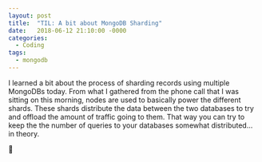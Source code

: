 ```yaml
---
layout: post
title:  "TIL: A bit about MongoDB Sharding"
date:   2018-06-12 21:10:00 -0000
categories:
  - Coding
tags:
  - mongodb
---
```

I learned a bit about the process of sharding records using multiple MongoDBs today. From what I gathered from the phone call that I was sitting on this morning, nodes are used to basically power the different shards. These shards distribute the data between the two databases to try and offload the amount of traffic going to them. That way you can try to keep the the number of queries to your databases somewhat distributed... in theory.

💚